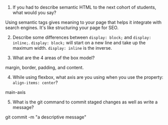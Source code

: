 1. If you had to describe semantic HTML to the next cohort of students, what would you say?

Using semantic tags gives meaning to your page that helps it integrate with search engines.
It's like structuring your page for SEO.

2. Describe some differences between ```display: block;``` and ```display: inline;```.
```display: block;``` will start on a new line and take up the maximum width.
```display: inline``` is the inverse.

3. What are the 4 areas of the box model?

margin, border, padding, and content.

4. While using flexbox, what axis are you using when you use the property: ```align-items: center```?

main-axis

5. What is the git command to commit staged changes as well as write a message? 

git commit -m "a descriptive message"
